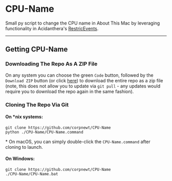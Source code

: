 # CPU-Name
Small py script to change the CPU name in About This Mac by leveraging functionality in Acidanthera's [RestricEvents](https://github.com/acidanthera/RestrictEvents).

***

## Getting CPU-Name

### Downloading The Repo As A ZIP File

On any system you can choose the green `Code` button, followed by the `Download ZIP` button (or click [here](https://github.com/corpnewt/CPU-Name/archive/refs/heads/master.zip)) to download the entire repo as a zip file (note, this does not allow you to update via `git pull` - any updates would require you to download the repo again in the same fashion).

### Cloning The Repo Via Git

#### On *nix systems:

```
git clone https://github.com/corpnewt/CPU-Name
python ./CPU-Name/CPU-Name.command
```

\* On macOS, you can simply double-click the `CPU-Name.command` after cloning to launch.

#### On Windows:

```
git clone https://github.com/corpnewt/CPU-Name
./CPU-Name/CPU-Name.bat
```